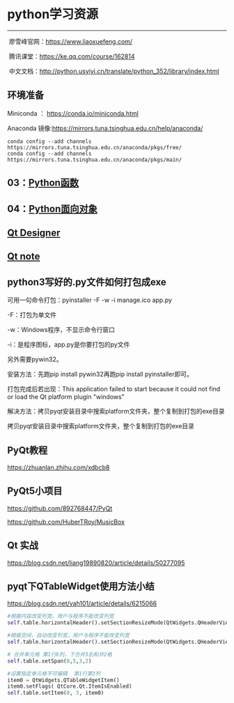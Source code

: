 # python学习资源

---

  廖雪峰官网：https://www.liaoxuefeng.com/  
  
  腾讯课堂：https://ke.qq.com/course/162814
  
  中文文档：http://python.usyiyi.cn/translate/python_352/library/index.html

## 环境准备
Miniconda ： https://conda.io/miniconda.html  <br/>

Anaconda 镜像:https://mirrors.tuna.tsinghua.edu.cn/help/anaconda/
```base
conda config --add channels https://mirrors.tuna.tsinghua.edu.cn/anaconda/pkgs/free/
conda config --add channels https://mirrors.tuna.tsinghua.edu.cn/anaconda/pkgs/main/
```
## 03：[Python函数](./docs/function.md)

## 04：[Python面向对象](./docs/class.md)

## [Qt Designer](./qt/designer.md)

## [Qt note](./qt/Qt.md)

## python3写好的.py文件如何打包成exe

可用一句命令打包：pyinstaller -F -w -i manage.ico app.py

-F：打包为单文件

-w：Windows程序，不显示命令行窗口

-i：是程序图标，app.py是你要打包的py文件

另外需要pywin32。

安装方法：先跑pip install pywin32再跑pip install pyinstaller即可。

打包完成后若出现：This application failed to start because it could not find or load the Qt platform plugin "windows" 

解决方法：拷贝pyqt安装目录中搜索platform文件夹，整个复制到打包的exe目录



拷贝pyqt安装目录中搜索platform文件夹，整个复制到打包的exe目录

## PyQt教程
https://zhuanlan.zhihu.com/xdbcb8

## PyQt5小项目

https://github.com/892768447/PyQt

https://github.com/HuberTRoy/MusicBox

## Qt 实战

https://blog.csdn.net/liang19890820/article/details/50277095

## pyqt下QTableWidget使用方法小结
https://blog.csdn.net/vah101/article/details/6215066

```py
#根据内容改变列宽，用户与程序不能改变列宽
self.table.horizontalHeader().setSectionResizeMode(QtWidgets.QHeaderView.ResizeToContents)

#根据空间，自动改变列宽，用户与程序不能改变列宽
self.table.horizontalHeader().setSectionResizeMode(QtWidgets.QHeaderView.Stretch)
```

```py
# 合并单元格 第1行6列，下合并3右和并2格
self.table.setSpan(0,5,3,2)

#设置指定单元格不可编辑  第1行第3列
item0 = QtWidgets.QTableWidgetItem()
item0.setFlags( QtCore.Qt.ItemIsEnabled)
self.table.setItem(0, 3, item0)
```

